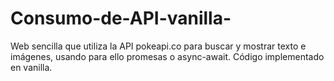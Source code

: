 # Consumo-de-API-vanilla-
Web sencilla que utiliza la API pokeapi.co para buscar y mostrar texto e imágenes, usando para ello promesas o async-await. Código implementado en vanilla.
